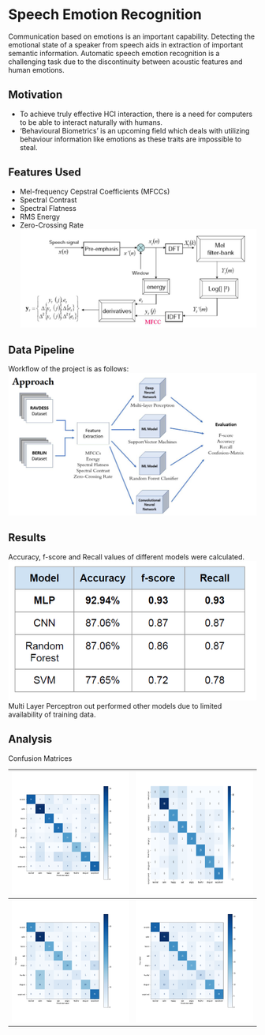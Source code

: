 # Speech Emotion Recognition
Communication based on emotions is an important capability. Detecting the emotional state of a speaker from speech aids in extraction of important semantic information. Automatic speech emotion recognition is a challenging task due to the
discontinuity between acoustic features and human emotions.

## Motivation
- To achieve truly effective HCI interaction, there is a need for computers to be able to interact naturally with humans.
- ‘Behavioural Biometrics’ is an upcoming field which deals with utilizing behaviour information like emotions as these traits are impossible to steal.

## Features Used
- Mel-frequency Cepstral Coefficients (MFCCs)
- Spectral Contrast
- Spectral Flatness
- RMS Energy
- Zero-Crossing Rate
![Alt Text](Images/mfcc.PNG)

## Data Pipeline
Workflow of the project is as follows:
![Alt Text](Images/pipeline.PNG)

## Results
Accuracy, f-score and Recall values of different models were calculated. 
![Alt Text](Images/results.PNG)
Multi Layer Perceptron out performed other models due to limited availability of training data.

## Analysis
Confusion Matrices

<img src="Images/MLP-RAVDESS.png" width="250" height="250">   |   <img src="Images/CNN-RAVDESS.png" width="250" height="250">          
:-------------------------:|:-------------------------:
 <img src="Images/RFC-RAVDESS.png" width="250" height="250">  |   <img src="Images/SVM-RAVDESS.png" width="250" height="250"> 

